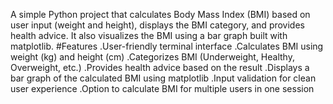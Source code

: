 A simple Python project that calculates Body Mass Index (BMI) based on user input (weight and height), displays the BMI category, and provides health advice. 
It also visualizes the BMI using a bar graph built with matplotlib.
#Features
.User-friendly terminal interface
.Calculates BMI using weight (kg) and height (cm)
.Categorizes BMI (Underweight, Healthy, Overweight, etc.)
.Provides health advice based on the result
.Displays a bar graph of the calculated BMI using matplotlib
.Input validation for clean user experience
.Option to calculate BMI for multiple users in one session
